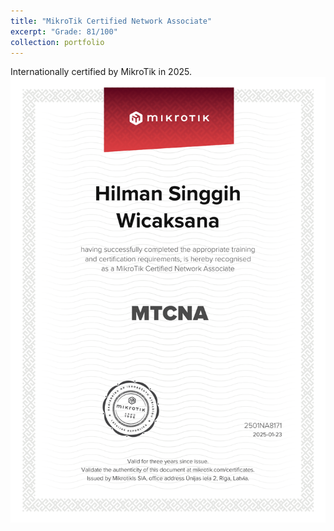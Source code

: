 ```yaml
---
title: "MikroTik Certified Network Associate"
excerpt: "Grade: 81/100"
collection: portfolio
---
```


Internationally certified by MikroTik in 2025.
<br/>
<img src='/images/mtcna.png'>
